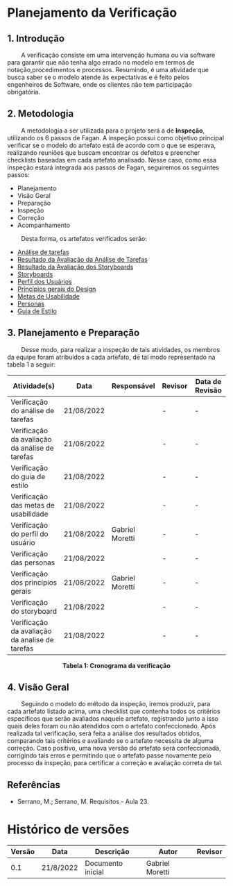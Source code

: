 # Planejamento da Verificação

## 1. Introdução
&emsp;&emsp; A verificação consiste em uma intervenção humana ou via software para garantir que não tenha algo errado no modelo em termos de notação,procedimentos e processos. Resumindo, é uma atividade que busca saber se o modelo atende às expectativas e é feito pelos engenheiros de Software, onde os clientes não tem participação obrigatória.

## 2. Metodologia

&emsp;&emsp; A metodologia a ser utilizada para o projeto será a de **Inspeção**, utilizando os 6 passos de Fagan. A inspeção possui como objetivo principal verificar se o modelo do artefato está de acordo com o que se esperava, realizando reuniões que buscam encontrar os defeitos e preencher checklists baseadas em cada artefato analisado. Nesse caso, como essa inspeção estará integrada aos passos de Fagan, seguiremos os seguintes passos:

- Planejamento
- Visão Geral
- Preparação
- Inspeção
- Correção
- Acompanhamento

&emsp;&emsp; Desta forma, os artefatos verificados serão:

- [Análise de tarefas]()
- [Resultado da Avaliação da Análise de Tarefas]()
- [Resultado da Avaliação dos Storyboards]()
- [Storyboards]()
- [Perfil dos Usuários]()
- [Princípios gerais do Design]()
- [Metas de Usabilidade]()
- [Personas]()
- [Guia de Estilo]()

## 3. Planejamento e Preparação
&emsp;&emsp; Desse modo, para realizar a inspeção de tais atividades, os membros da equipe foram atribuídos a cada artefato, de tal modo representado na tabela 1 a seguir:

|Atividade(s) | Data  | Responsável | Revisor | Data de Revisão |
|------------ | ------- | ----------| ------- | --------------- |
| Verificação do análise de tarefas | 21/08/2022 |  | - |- |
| Verificação da avaliação da análise de tarefas | 21/08/2022 |  | - |- |
| Verificação do guia de estilo | 21/08/2022 |  | - |- |
| Verificação das metas de usabilidade | 21/08/2022 |  | - |- |
| Verificação do perfil do usuário | 21/08/2022 | Gabriel Moretti | - |- |
| Verificação das personas | 21/08/2022 |  | - | - |
| Verificação dos princípios gerais | 21/08/2022 | Gabriel Moretti | - |- |
| Verificação do storyboard | 21/08/2022 |  | - | - |
| Verificação da avaliação da analise de tarefas | 21/08/2022 |  | - |- |

<figcaption align='center'>
    <b>Tabela 1: Cronograma da verificação </b>
</figcaption>

## 4. Visão Geral
&emsp;&emsp; Seguindo o modelo do método da inspeção, iremos produzir, para cada artefato listado acima, uma checklist que contenha todos os critérios específicos que serão avaliados naquele artefato, registrando junto a isso quais deles foram ou não atendidos com o artefato confeccionado. Após realizada tal verificação, será feita a análise dos resultados obtidos, comparando tais critérios e avaliando se o artefato necessita de alguma correção. Caso positivo, uma nova versão do artefato será confeccionada, corrigindo tais erros e permitindo que o artefato passe novamente pelo processo da inspeção, para certificar a correção e avaliação correta de tal.

## Referências
- Serrano, M.; Serrano, M. Requisitos - Aula 23.

# Histórico de versões

|Versão|Data|Descrição | Autor|Revisor|
|------|----|--------- |-----|-------|
|0.1|21/8/2022|Documento inicial| Gabriel Moretti|  |